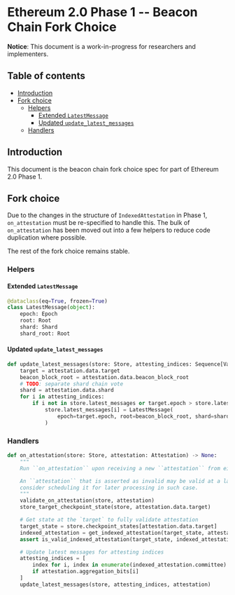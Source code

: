 # Ethereum 2.0 Phase 1 -- Beacon Chain Fork Choice

**Notice**: This document is a work-in-progress for researchers and implementers.

## Table of contents
<!-- TOC -->
<!-- START doctoc generated TOC please keep comment here to allow auto update -->
<!-- DON'T EDIT THIS SECTION, INSTEAD RE-RUN doctoc TO UPDATE -->


- [Introduction](#introduction)
- [Fork choice](#fork-choice)
  - [Helpers](#helpers)
    - [Extended `LatestMessage`](#extended-latestmessage)
    - [Updated `update_latest_messages`](#updated-update_latest_messages)
  - [Handlers](#handlers)

<!-- END doctoc generated TOC please keep comment here to allow auto update -->
<!-- /TOC -->

## Introduction

This document is the beacon chain fork choice spec for part of Ethereum 2.0 Phase 1.

## Fork choice

Due to the changes in the structure of `IndexedAttestation` in Phase 1, `on_attestation` must be re-specified to handle this. The bulk of `on_attestation` has been moved out into a few helpers to reduce code duplication where possible.

The rest of the fork choice remains stable.

### Helpers

#### Extended `LatestMessage`

```python
@dataclass(eq=True, frozen=True)
class LatestMessage(object):
    epoch: Epoch
    root: Root
    shard: Shard
    shard_root: Root
```

#### Updated `update_latest_messages`

```python
def update_latest_messages(store: Store, attesting_indices: Sequence[ValidatorIndex], attestation: Attestation) -> None:
    target = attestation.data.target
    beacon_block_root = attestation.data.beacon_block_root
    # TODO: separate shard chain vote
    shard = attestation.data.shard
    for i in attesting_indices:
        if i not in store.latest_messages or target.epoch > store.latest_messages[i].epoch:
            store.latest_messages[i] = LatestMessage(
                epoch=target.epoch, root=beacon_block_root, shard=shard, shard_root=attestation.data.shard_head_root
            )
```

### Handlers

```python
def on_attestation(store: Store, attestation: Attestation) -> None:
    """
    Run ``on_attestation`` upon receiving a new ``attestation`` from either within a block or directly on the wire.

    An ``attestation`` that is asserted as invalid may be valid at a later time,
    consider scheduling it for later processing in such case.
    """
    validate_on_attestation(store, attestation)
    store_target_checkpoint_state(store, attestation.data.target)

    # Get state at the `target` to fully validate attestation
    target_state = store.checkpoint_states[attestation.data.target]
    indexed_attestation = get_indexed_attestation(target_state, attestation)
    assert is_valid_indexed_attestation(target_state, indexed_attestation)

    # Update latest messages for attesting indices
    attesting_indices = [
        index for i, index in enumerate(indexed_attestation.committee)
        if attestation.aggregation_bits[i]
    ]
    update_latest_messages(store, attesting_indices, attestation)
```
